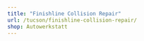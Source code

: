 ```yaml
---
title: "Finishline Collision Repair"
url: /tucson/finishline-collision-repair/
shop: Autowerkstatt
---
```

